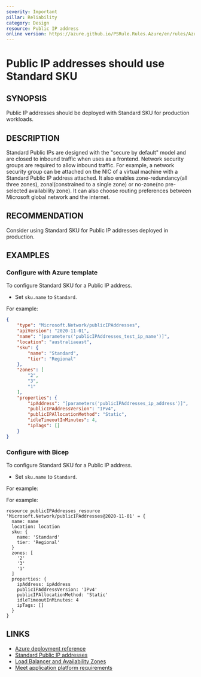 ```yaml
---
severity: Important
pillar: Reliability
category: Design
resource: Public IP address
online version: https://azure.github.io/PSRule.Rules.Azure/en/rules/Azure.PublicIP.StandardSKU/
---
```


# Public IP addresses should use Standard SKU

## SYNOPSIS

Public IP addresses should be deployed with Standard SKU for production workloads.

## DESCRIPTION

Standard Public IPs are designed with the "secure by default" model and are closed to inbound traffic when uses as a frontend.
Network security groups are required to allow inbound traffic.
For example, a network security group can be attached on the NIC of a virtual machine with a Standard Public IP address attached.
It also enables zone-redundancy(all three zones), zonal(constrained to a single zone) or no-zone(no pre-selected availability zone).
It can also choose routing preferences between Microsoft global network and the internet.

## RECOMMENDATION

Consider using Standard SKU for Public IP addresses deployed in production.

## EXAMPLES

### Configure with Azure template

To configure Standard SKU for a Public IP address.

- Set `sku.name` to `Standard`.

For example:

```json
{
    "type": "Microsoft.Network/publicIPAddresses",
    "apiVersion": "2020-11-01",
    "name": "[parameters('publicIPAddresses_test_ip_name')]",
    "location": "australiaeast",
    "sku": {
        "name": "Standard",
        "tier": "Regional"
    },
    "zones": [
        "2",
        "3",
        "1"
    ],
    "properties": {
        "ipAddress": "[parameters('publicIPAddresses_ip_address')]",
        "publicIPAddressVersion": "IPv4",
        "publicIPAllocationMethod": "Static",
        "idleTimeoutInMinutes": 4,
        "ipTags": []
    }
}
```

### Configure with Bicep

To configure Standard SKU for a Public IP address.

- Set `sku.name` to `Standard`.

For example:

For example:

```bicep
resource publicIPAddresses_resource 'Microsoft.Network/publicIPAddresses@2020-11-01' = {
  name: name
  location: location
  sku: {
    name: 'Standard'
    tier: 'Regional'
  }
  zones: [
    '2'
    '3'
    '1'
  ]
  properties: {
    ipAddress: ipAddress
    publicIPAddressVersion: 'IPv4'
    publicIPAllocationMethod: 'Static'
    idleTimeoutInMinutes: 4
    ipTags: []
  }
}
```

## LINKS

- [Azure deployment reference](https://docs.microsoft.com/azure/templates/microsoft.network/publicipaddresses?tabs=json)
- [Standard Public IP addresses](https://docs.microsoft.com/azure/virtual-network/public-ip-addresses#standard)
- [Load Balancer and Availability Zones](https://docs.microsoft.com/azure/load-balancer/load-balancer-standard-availability-zones)
- [Meet application platform requirements](https://learn.microsoft.com/azure/architecture/framework/resiliency/design-requirements#meet-application-platform-requirements)
